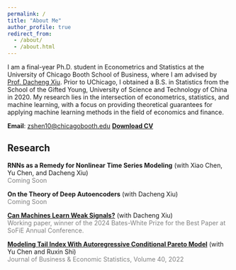 ```yaml
---
permalink: /
title: "About Me"
author_profile: true
redirect_from: 
  - /about/
  - /about.html
---
```


I am a final-year Ph.D. student in Econometrics and Statistics at the University of Chicago Booth School of Business, where I am advised by [Prof. Dacheng Xiu](https://dachxiu.chicagobooth.edu/). Prior to UChicago, I obtained a B.S. in Statistics from the School of the Gifted Young, University of Science and Technology of China in 2020. My research lies in the intersection of econometrics, statistics, and machine learning, with a focus on providing theoretical guarantees for applying machine learning methods in the field of economics and finance.

**Email**: zshen10@chicagobooth.edu
**[Download CV](CV.pdf)** 

## Research
**RNNs as a Remedy for Nonlinear Time Series Modeling** (with Xiao Chen, Yu Chen, and Dacheng Xiu)  
<span style="color:gray;">Coming Soon</span>

**On the Theory of Deep Autoencoders** (with Dacheng Xiu)  
<span style="color:gray;">Coming Soon</span>

**[Can Machines Learn Weak Signals?](https://papers.ssrn.com/sol3/papers.cfm?abstract_id=4722678)** (with Dacheng Xiu)  
<span style="color:gray;">Working paper, winner of the 2024 Bates-White Prize for the Best Paper at SoFiE Annual Conference.</span>

**[Modeling Tail Index With Autoregressive Conditional Pareto Model](https://www.tandfonline.com/doi/abs/10.1080/07350015.2020.1832504)** (with Yu Chen and Ruxin Shi)  
<span style="color:gray;">Journal of Business & Economic Statistics, Volume 40, 2022</span>
